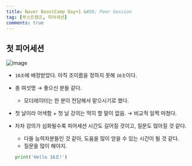 ```yaml
---
title: Naver BoostCamp Day+1 &#58; Peer Session
tag: [부스트캠프, 피어세션]
comments: true
---
```


## 첫 피어세션

![image](https://user-images.githubusercontent.com/37925813/104890086-66e0ee80-59b2-11eb-9c9f-07bfa20286dd.png)

- `16조`에 배정받았다. 아직 조이름을 정하지 못해 `16조`이다.

- 총 여섯명 → 좋으신 분들 같다. 

  - 모더레이터는 한 분이 전담해서 맡으시기로 했다.

- 첫 날이라 어색함 + 첫 날 강의는 딱히 할 말이 없음. → 비교적 일찍 마쳤다.

- 차차 강의가 심화될수록 피어세션 시간도 길어질 것이고, 질문도 많아질 것 같다.

  - 다들 능력자분들인 것 같아, 도움을 많이 얻을 수 있는 시간이 될 것 같다.
  - 질문을 많이 해야지.

  ```python
  print('Hello 16조!')
  ```

  